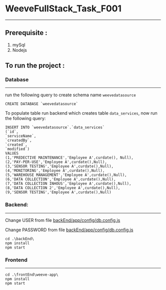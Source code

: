 # WeeveFullStack_Task_F001
***

## Prerequisite  :
 1. mySql
 2. Nodejs

## To run the project :
### Database
******
run the following query to create schema name `weevedatasource`

``CREATE DATABASE `weevedatasource` ``

To populate table run backend which creates table `data_services`, now run the following query:

```
INSERT INTO `weevedatasource`.`data_services`
(`id`,
`serviceName`,
`createdBy`,
`created`,
`modified`)
VALUES
(1,'PREDECTIVE MAINTENANCE','Employee A',curdate(), Null),
(2,'PAY-PER-USE','Employee A',curdate(),Null),
(3,'SENSOR TESTING','Employee A',curdate(),Null),
(4,'MONITORING','Employee A',curdate(),Null),
(5,'WAREHOUSE MANAGEMENT','Employee A',curdate(),Null),
(6,'DATA COLLECTION','Employee A',curdate(),Null),
(7,'DATA COLLECTION INHOUS','Employee A',curdate(),Null),
(8,'DATA COLLECTION 2','Employee A',curdate(),Null),
(9,'SENSOR TESTING','Employee A',curdate(),Null)
```

### Backend:
***
Change USER from file [backEnd/app/config/db.config.js](https://github.com/mithilaGhuge/WeeveFullStackAssignment/blob/main/backEnd/app/config/db.config.js#L3)

Change PASSWORD from file [backEnd/app/config/db.config.js](https://github.com/mithilaGhuge/WeeveFullStackAssignment/blob/main/backEnd/app/config/db.config.js#L4)
```
cd .\backEnd\
npm install
npm start
```

### Frontend
***
```
cd .\frontEnd\weeve-app\ 
npm install
npm start
```
